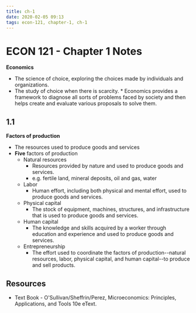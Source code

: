 ```yaml
---
title: ch-1
date: 2020-02-05 09:13
tags: econ-121, chapter-1, ch-1
---
```


# ECON 121 - Chapter 1 Notes

**Economics**

  - The science of choice, exploring the choices made by individuals and
    organizations.
  -  The study of choice when there is scarcity.
    * Economics provides a framework to diagnose all sorts of problems faced by
      society and then helps create and evaluate various proposals to solve
      them.

## 1.1

**Factors of production**

  - The resources used to produce goods and services
  - **Five** factors of production
    * Natural resources
      - Resources provided by nature and used to produce goods and services.
      - e.g. fertile land, mineral deposits, oil and gas, water
    * Labor
      - Human effort, including both physical and mental effort, used to
        produce goods and services.
    * Physical capital
      - The stock of equipment, machines, structures, and infrastructure that is
        used to produce goods and services.
    * Human capital
      - The knowledge and skills acquired by a worker through education and
        experience and used to produce goods and services.
    * Entrepreneurship
      - The effort used to coordinate the factors of production--natural
        resources, labor, physical capital, and human capital--to produce and
        sell products.

## Resources

  * Text Book - O'Sullivan/Sheffrin/Perez, Microeconomics: Principles,
    Applications, and Tools 10e eText.

